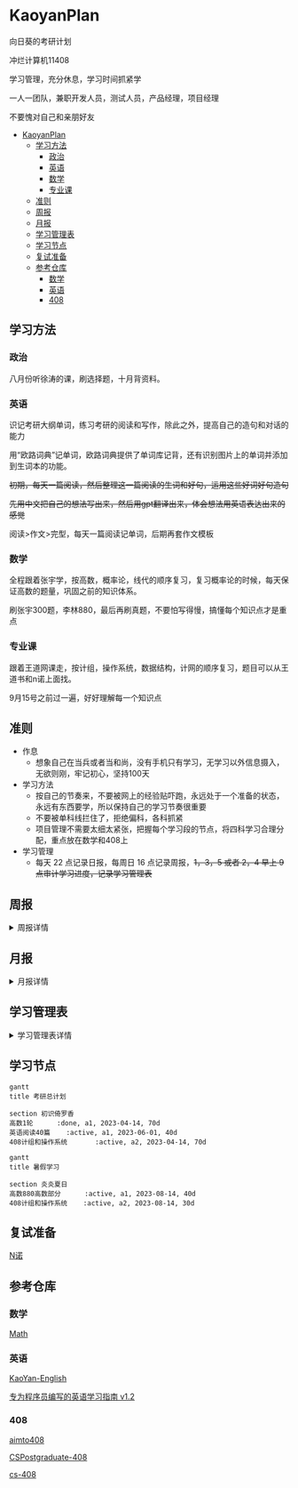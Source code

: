 # KaoyanPlan

向日葵的考研计划

冲烂计算机11408

学习管理，充分休息，学习时间抓紧学

一人一团队，兼职开发人员，测试人员，产品经理，项目经理

不要愧对自己和亲朋好友

- [KaoyanPlan](#kaoyanplan)
  - [学习方法](#学习方法)
    - [政治](#政治)
    - [英语](#英语)
    - [数学](#数学)
    - [专业课](#专业课)
  - [准则](#准则)
  - [周报](#周报)
  - [月报](#月报)
  - [学习管理表](#学习管理表)
  - [学习节点](#学习节点)
  - [复试准备](#复试准备)
  - [参考仓库](#参考仓库)
    - [数学](#数学-1)
    - [英语](#英语-1)
    - [408](#408)

## 学习方法

### 政治

八月份听徐涛的课，刷选择题，十月背资料。

### 英语

识记考研大纲单词，练习考研的阅读和写作，除此之外，提高自己的造句和对话的能力

用“欧路词典”记单词，欧路词典提供了单词库记背，还有识别图片上的单词并添加到生词本的功能。

~~初期，每天一篇阅读，然后整理这一篇阅读的生词和好句，运用这些好词好句造句~~

~~先用中文把自己的想法写出来，然后用gpt翻译出来，体会想法用英语表达出来的感觉~~

阅读>作文>完型，每天一篇阅读记单词，后期再套作文模板

### 数学

全程跟着张宇学，按高数，概率论，线代的顺序复习，复习概率论的时候，每天保证高数的题量，巩固之前的知识体系。

刷张宇300题，李林880，最后再刷真题，不要怕写得慢，搞懂每个知识点才是重点

### 专业课

跟着王道网课走，按计组，操作系统，数据结构，计网的顺序复习，题目可以从王道书和n诺上面找。

9月15号之前过一遍，好好理解每一个知识点

## 准则

- 作息
  - 想象自己在当兵或者当和尚，没有手机只有学习，无学习以外信息摄入，无欲则刚，牢记初心，坚持100天
- 学习方法
  - 按自己的节奏来，不要被网上的经验贴吓跑，永远处于一个准备的状态，永远有东西要学，所以保持自己的学习节奏很重要 
  - 不要被单科线拦住了，拒绝偏科，各科抓紧
  - 项目管理不需要太细太紧张，把握每个学习段的节点，将四科学习合理分配，重点放在数学和408上
- 学习管理
  - 每天 22 点记录日报，每周日 16 点记录周报，~~1，3，5 或者 2，4 早上 9 点审计学习进度，记录学习管理表~~

## 周报

<details>

  <summary>周报详情</summary>

[第一周 04-16](周报/2023-04-16.md)

[第二周 04-23](周报/2023-04-23.md)

[第三周 04-30](周报/2023-04-30.md)

[第四周 05-07](周报/2023-05-07.md)

[第五周 05-14](周报/2023-05-14.md)

[第六周 05-21](周报/2023-05-21.md)

[第七周 05-28](周报/2023-05-28.md)

[第八周 06-04](周报/2023-06-04.md)

[第九周 06-11](周报/2023-06-11.md)

</details>

## 月报

<details>

  <summary>月报详情</summary>

[5月](月报/5月.md)

</details>

## 学习管理表

<details>

  <summary>学习管理表详情</summary>

[v1.0.0](学习管理表/v1.0.0.md)

[v1.0.1](学习管理表/v1.0.1.md)

[v1.0.2](学习管理表/v1.0.2.md)

[v1.0.3](学习管理表/v1.0.3.md)

[v1.0.4](学习管理表/v1.0.4.md)

</details>

## 学习节点

```mermaid
gantt
title 考研总计划

section 初识倚罗香
高数1轮      :done, a1, 2023-04-14, 70d
英语阅读40篇    :active, a1, 2023-06-01, 40d
408计组和操作系统       :active, a2, 2023-04-14, 70d
```

```mermaid
gantt
title 暑假学习

section 炎炎夏日
高数880高数部分      :active, a1, 2023-08-14, 40d
408计组和操作系统    :active, a2, 2023-08-14, 30d
```

## 复试准备

[N诺](https://noobdream.com/)


## 参考仓库

### 数学

[Math](https://github.com/Didnelpsun/Math)

### 英语

[KaoYan-English](https://github.com/m2kar/KaoYan-English)

[专为程序员编写的英语学习指南 v1.2](https://github.com/yujiangshui/A-Programmers-Guide-to-English)

### 408

[aimto408](https://github.com/xiaolei565/aimto408)

[CSPostgraduate-408](https://github.com/CodePanda66/CSPostgraduate-408)

[cs-408](https://github.com/ddy-ddy/cs-408)